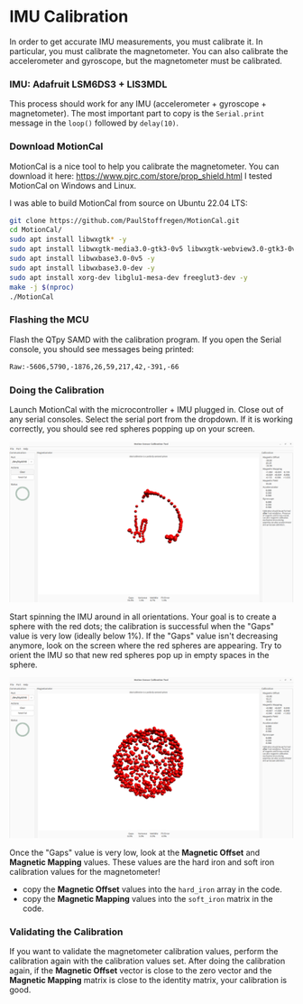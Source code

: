 # IMU Calibration

In order to get accurate IMU measurements, you must calibrate it.
In particular, you must calibrate the magnetometer.
You can also calibrate the accelerometer and gyroscope, but the magnetometer must be calibrated.

### IMU: Adafruit LSM6DS3 + LIS3MDL

This process should work for any IMU (accelerometer + gyroscope + magnetometer).
The most important part to copy is the `Serial.print` message in the `loop()` followed by `delay(10)`.


### Download MotionCal

MotionCal is a nice tool to help you calibrate the magnetometer.
You can download it here: https://www.pjrc.com/store/prop_shield.html
I tested MotionCal on Windows and Linux.

I was able to build MotionCal from source on Ubuntu 22.04 LTS:
```bash
git clone https://github.com/PaulStoffregen/MotionCal.git
cd MotionCal/
sudo apt install libwxgtk* -y
sudo apt install libwxgtk-media3.0-gtk3-0v5 libwxgtk-webview3.0-gtk3-0v5 -y
sudo apt install libwxbase3.0-0v5 -y
sudo apt install libwxbase3.0-dev -y
sudo apt install xorg-dev libglu1-mesa-dev freeglut3-dev -y
make -j $(nproc)
./MotionCal
```

### Flashing the MCU

Flash the QTpy SAMD with the calibration program. If you open the Serial console, you should see messages being printed:
```bash
Raw:-5606,5790,-1876,26,59,217,42,-391,-66
```

### Doing the Calibration

Launch MotionCal with the microcontroller + IMU plugged in. Close out of any serial consoles.
Select the serial port from the dropdown. If it is working correctly, you should see red spheres popping up on your screen.

![img1](calibration-start.png "Calibration Start")

Start spinning the IMU around in all orientations. 
Your goal is to create a sphere with the red dots; the calibration is successful when the "Gaps" value is very low (ideally below 1%).
If the "Gaps" value isn't decreasing anymore, look on the screen where the red spheres are appearing. 
Try to orient the IMU so that new red spheres pop up in empty spaces in the sphere.

![img2](successful-calibration.png "Successful Calibration")

Once the "Gaps" value is very low, look at the **Magnetic Offset** and **Magnetic Mapping** values. 
These values are the hard iron and soft iron calibration values for the magnetometer! 

* copy the **Magnetic Offset** values into the `hard_iron` array in the code.
* copy the **Magnetic Mapping** values into the `soft_iron` matrix in the code.

### Validating the Calibration

If you want to validate the magnetometer calibration values, perform the calibration again with the calibration values set.
After doing the calibration again, if the **Magnetic Offset** vector is close to the zero vector and the **Magnetic Mapping** matrix is close to the identity matrix, your calibration is good.
